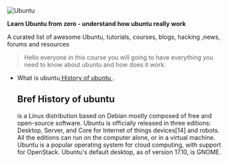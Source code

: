 
![Ubuntu](https://assets.ubuntu.com/v1/8dd99b80-ubuntu-logo14.png)


**Learn Ubuntu from zero - understand how ubuntu really work**

A curated list of awesome Ubuntu, tutorials, courses, blogs, hacking ,news, forums and resources



   > Hello everyone in this course you will going to have everything you need to know about ubuntu and how does it work.



- What is ubuntu[ History of ubuntu ](https://pages.github.com/).

  <h2>Bref History of ubuntu</h2>
   <p>
  is a Linux distribution based on Debian mostly composed of free and open-source software. Ubuntu is officially released in three editions: Desktop, Server, and Core for Internet of things devices[14] and robots. All the editions can run on the computer alone, or in a virtual machine. Ubuntu is a popular operating system for cloud computing, with support for OpenStack. Ubuntu's default desktop, as of version 17.10, is GNOME.
  </p>

